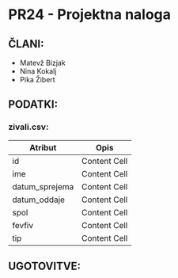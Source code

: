 # PR24 - Projektna naloga
## ČLANI:
- Matevž Bizjak
-  Nina Kokalj
- Pika Žibert

## PODATKI:
### zivali.csv:
| Atribut  | Opis |
| ------------- | ------------- |
| id | Content Cell  |
| ime | Content Cell  |
| datum_sprejema | Content Cell  |
| datum_oddaje | Content Cell  |
| spol | Content Cell  |
| fevfiv | Content Cell  |
| tip | Content Cell  |

## UGOTOVITVE:

